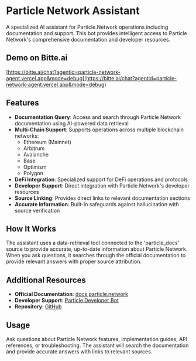 # Particle Network Assistant

A specialized AI assistant for Particle.Network operations including documentation and support. This bot provides intelligent access to Particle Network's comprehensive documentation and developer resources.

## Demo on Bitte.ai

[https://bitte.ai/chat?agentid=particle-network-agent.vercel.app&mode=debug](https://bitte.ai/chat?agentid=particle-network-agent.vercel.app&mode=debug)

## Features

- **Documentation Query**: Access and search through Particle Network documentation using AI-powered data retrieval
- **Multi-Chain Support**: Supports operations across multiple blockchain networks:
  - Ethereum (Mainnet)
  - Arbitrum
  - Avalanche
  - Base
  - Optimism
  - Polygon
- **DeFi Integration**: Specialized support for DeFi operations and protocols
- **Developer Support**: Direct integration with Particle Network's developer resources
- **Source Linking**: Provides direct links to relevant documentation sections
- **Accurate Information**: Built-in safeguards against hallucination with source verification

## How It Works

The assistant uses a data-retrieval tool connected to the 'particle_docs' source to provide accurate, up-to-date information about Particle Network. When you ask questions, it searches through the official documentation to provide relevant answers with proper source attribution.

## Additional Resources

- **Official Documentation**: [docs.particle.network](https://docs.particle.network)
- **Developer Support**: [Particle Developer Bot](https://t.me/particle_developer_bot)
- **Repository**: [GitHub](https://github.com/markeljan/particle-network-agent)

## Usage

Ask questions about Particle Network features, implementation guides, API references, or troubleshooting. The assistant will search the documentation and provide accurate answers with links to relevant sources.